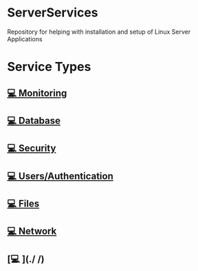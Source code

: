 # ServerServices
Repository for helping with installation and setup of Linux Server Applications

# Service Types

## [💻 Monitoring](./monitoring/)

## [💻 Database](./database/)

## [💻 Security](./security/)

## [💻 Users/Authentication](./authentication/)

## [💻 Files](./files/)

## [💻 Network](./networking/)

## [💻 ](./ /)
